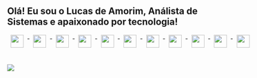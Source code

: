 ## Olá! Eu sou o Lucas de Amorim, Análista de Sistemas e apaixonado por tecnologia!

<div align="center">

  <a href="https://github.com/Luckyx128">
  </a>
</div>
<div style="display:flex;aling-itens:center;gap:8px;"><br>
    <img height="30" src="https://cdn.jsdelivr.net/gh/devicons/devicon@latest/icons/python/python-original.svg" />
-
    <img height="30" src="https://cdn.jsdelivr.net/gh/devicons/devicon@latest/icons/java/java-original.svg" />
-
    <img height="30" src="https://cdn.jsdelivr.net/gh/devicons/devicon@latest/icons/laravel/laravel-original.svg" />
- 
    <img height="30" src="https://cdn.jsdelivr.net/gh/devicons/devicon@latest/icons/react/react-original.svg" />
-
    <img height="30" src="https://cdn.jsdelivr.net/gh/devicons/devicon@latest/icons/ember/ember-original.svg" />
-    
    <img height="30" src="https://cdn.jsdelivr.net/gh/devicons/devicon@latest/icons/spring/spring-original.svg" />
-
    <img height="30" src="https://cdn.jsdelivr.net/gh/devicons/devicon@latest/icons/javascript/javascript-original.svg" />
-
    <img height="30" src="https://cdn.jsdelivr.net/gh/devicons/devicon@latest/icons/typescript/typescript-original.svg" />
-
    <img height="30" src="https://cdn.jsdelivr.net/gh/devicons/devicon@latest/icons/microsoftsqlserver/microsoftsqlserver-original.svg" />
-
    <img height="30" src="https://cdn.jsdelivr.net/gh/devicons/devicon@latest/icons/postgresql/postgresql-original.svg" />
-
    <img height="30" src="https://cdn.jsdelivr.net/gh/devicons/devicon@latest/icons/docker/docker-original.svg" />
</div>

#

<a href = "https://www.linkedin.com/in/lucas-de-amorim-773929240/">
    <img src="https://img.shields.io/badge/LinkedIn-0077B5?style=for-the-badge&logo=linkedin&logoColor=white">
</a>


